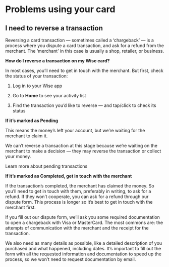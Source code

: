 # Problems using your card  
## I need to reverse a transaction  
Reversing a card transaction — sometimes called a ‘chargeback’ — is a process where you dispute a card transaction, and ask for a refund from the merchant. The ‘merchant’ in this case is usually a shop, retailer, or business.

 **How do I reverse a transaction on my Wise card?**

In most cases, you’ll need to get in touch with the merchant. But first, check the status of your transaction:

  1. Log in to your Wise app

  2. Go to **Home** to see your activity list

  3. Find the transaction you’d like to reverse — and tap/click to check its status




 **If it’s marked as Pending**

This means the money’s left your account, but we’re waiting for the merchant to claim it. 

We can’t reverse a transaction at this stage because we’re waiting on the merchant to make a decision — they may reverse the transaction or collect your money. 

Learn more about pending transactions

 **If it’s marked as Completed, get in touch with the merchant**

If the transaction’s completed, the merchant has claimed the money. So you’ll need to get in touch with them, preferably in writing, to ask for a refund. If they won’t cooperate, you can ask for a refund through our dispute form. This process is longer so it’s best to get in touch with the merchant first.

If you fill out our dispute form, we’ll ask you some required documentation to open a chargeback with Visa or MasterCard. The most commons are: the attempts of communication with the merchant and the receipt for the transaction.

We also need as many details as possible, like a detailed description of you purchased and what happened, including dates. It’s important to fill out the form with all the requested information and documentation to speed up the process, so we won’t need to request documentation by email.